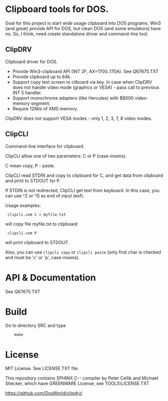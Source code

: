 # Clipboard tools for DOS.

Goal for this project is start wide usage clipboard into DOS programs.
Win3 (and great) provide API for DOS, but clean DOS (and some emulators)
have no. So, I think, need create standalone driver and command-line tool.

## ClipDRV

Clipboard driver for DOS.

* Provide Win3-clipboard API (INT 2F, AX=1700..170A). See Q67675.TXT
* Provide clipboard up to 64k.
* Support copy text screen to cliboard via <PrintScreen> key. In case
when ClipDRV does not handle video mode (graphics or VESA) - pass call to
previous INT 5 handler.
* Support monochrome adapters (like Hercules) with $B000 video-memory segment.
* Require 128kb of XMS memory.

ClipDRV does not support VESA modes - only 1, 2, 3, 7, 8 video modes.

## ClipCLI

Command-line interface for clipboard.

ClipCLI allow one of two parameters: C or P (case-insens).

C mean copy, P - paste.

ClipCLI read STDIN and copy to clipboard for C,
and get data from clipboard and print to STDOUT for P.

If STDIN is not redirected, ClipCLI get text from keyboard.
In this case, you can use ^Z or ^D as end of input (eof).

Usage examples:

     clipcli.com C < myfile.txt

will copy file myfile.txt to clipboard

     clipcli.com P

will print clipboard to STDOUT.

Also, you can use `clipcli copy` or `clipcli paste` (only first
char is checked and must be 'c' or 'p', case-insens).

# API & Documentation

See Q67675.TXT

# Build

Go to directory SRC and type

        make

# License

MIT License. See LICENSE.TXT file.

This repository contains SPHINX C-- compiler by Peter Cellik
and Michael Shecker, which have GREENWARE License, see TOOLS\LICENSE.TXT

https://github.com/DosWorld/clipdrv/
